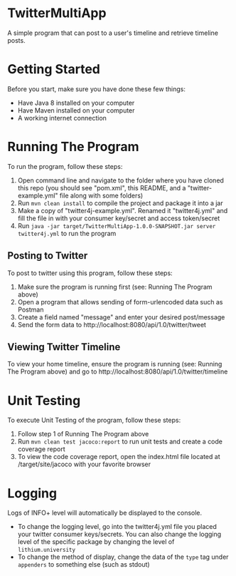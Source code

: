 # TwitterMultiApp
A simple program that can post to a user's timeline and retrieve timeline posts.

# Getting Started
Before you start, make sure you have done these few things:
* Have Java 8 installed on your computer
* Have Maven installed on your computer
* A working internet connection


# Running The Program
To run the program, follow these steps:
1. Open command line and navigate to the folder where you have cloned this repo (you should see "pom.xml", this README, and a "twitter-example.yml" file along with some folders)
2. Run ```mvn clean install``` to compile the project and package it into a jar
3. Make a copy of "twitter4j-example.yml". Renamed it "twitter4j.yml" and fill the file in with your consumer key/secret and access token/secret
5. Run ```java -jar target/TwitterMultiApp-1.0.0-SNAPSHOT.jar server twitter4j.yml``` to run the program

## Posting to Twitter
To post to twitter using this program, follow these steps:
1. Make sure the program is running first (see: Running The Program above)
2. Open a program that allows sending of form-urlencoded data such as Postman
3. Create a field named "message" and enter your desired post/message
4. Send the form data to http://localhost:8080/api/1.0/twitter/tweet

## Viewing Twitter Timeline
To view your home timeline, ensure the program is running (see: Running The Program above) and go to http://localhost:8080/api/1.0/twitter/timeline


# Unit Testing
To execute Unit Testing of the program, follow these steps:
1. Follow step 1 of Running The Program above
2. Run ```mvn clean test jacoco:report``` to run unit tests and create a code coverage report
3. To view the code coverage report, open the index.html file located at /target/site/jacoco with your favorite browser


# Logging
Logs of INFO+ level will automatically be displayed to the console. 
* To change the logging level, go into the twitter4j.yml file you placed your twitter consumer keys/secrets. You can also change the logging level of the specific package by changing the level of ```lithium.university```
* To change the method of display, change the data of the ```type``` tag under ```appenders``` to something else (such as stdout)